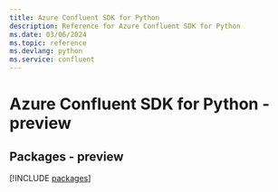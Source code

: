 ```yaml
---
title: Azure Confluent SDK for Python
description: Reference for Azure Confluent SDK for Python
ms.date: 03/06/2024
ms.topic: reference
ms.devlang: python
ms.service: confluent
---
```

# Azure Confluent SDK for Python - preview
## Packages - preview
[!INCLUDE [packages](confluent-index.md)]